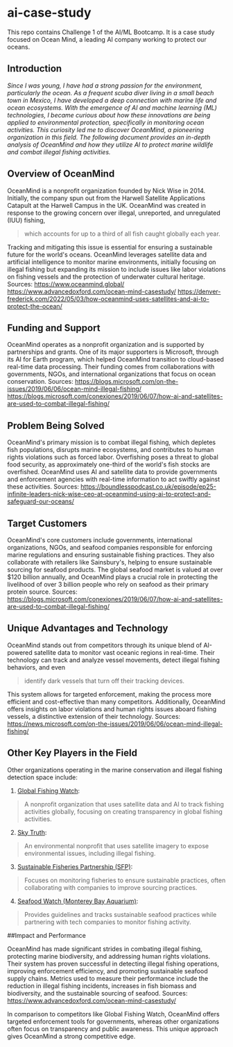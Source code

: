 # ai-case-study
This repo contains Challenge 1 of the AI/ML Bootcamp. It is a case study focused on Ocean Mind, a leading AI company working to protect our oceans.

## Introduction

*Since I was young, I have had a strong passion for the environment, particularly the ocean. As a frequent scuba diver living in a small beach town in Mexico, I have developed a deep connection with marine life and ocean ecosystems. With the emergence of AI and machine learning (ML) technologies, I became curious about how these innovations are being applied to environmental protection, specifically in monitoring ocean activities. This curiosity led me to discover OceanMind, a pioneering organization in this field. The following document provides an in-depth analysis of OceanMind and how they utilize AI to protect marine wildlife and combat illegal fishing activities.*

## Overview of OceanMind

OceanMind is a nonprofit organization founded by Nick Wise in 2014. Initially, the company spun out from the Harwell Satellite Applications Catapult at the Harwell Campus in the UK. OceanMind was created in response to the growing concern over illegal, unreported, and unregulated (IUU) fishing, 
>which accounts for up to a third of all fish caught globally each year.

Tracking and mitigating this issue is essential for ensuring a sustainable future for the world's oceans. OceanMind leverages satellite data and artificial intelligence to monitor marine environments, initially focusing on illegal fishing but expanding its mission to include issues like labor violations on fishing vessels and the protection of underwater cultural heritage.
Sources:
https://www.oceanmind.global/
https://www.advancedoxford.com/ocean-mind-casestudy/
https://denver-frederick.com/2022/05/03/how-oceanmind-uses-satellites-and-ai-to-protect-the-ocean/

## Funding and Support

OceanMind operates as a nonprofit organization and is supported by partnerships and grants. One of its major supporters is Microsoft, through its AI for Earth program, which helped OceanMind transition to cloud-based real-time data processing. Their funding comes from collaborations with governments, NGOs, and international organizations that focus on ocean conservation.
Sources:
https://blogs.microsoft.com/on-the-issues/2019/06/06/ocean-mind-illegal-fishing/
https://blogs.microsoft.com/conexiones/2019/06/07/how-ai-and-satellites-are-used-to-combat-illegal-fishing/

## Problem Being Solved

OceanMind's primary mission is to combat illegal fishing, which depletes fish populations, disrupts marine ecosystems, and contributes to human rights violations such as forced labor. Overfishing poses a threat to global food security, as approximately one-third of the world's fish stocks are overfished. OceanMind uses AI and satellite data to provide governments and enforcement agencies with real-time information to act swiftly against these activities.
Sources:
https://boundlesspodcast.co.uk/episode/ep25-infinite-leaders-nick-wise-ceo-at-oceanmind-using-ai-to-protect-and-safeguard-our-oceans/

## Target Customers

OceanMind's core customers include governments, international organizations, NGOs, and seafood companies responsible for enforcing marine regulations and ensuring sustainable fishing practices. They also collaborate with retailers like Sainsbury's, helping to ensure sustainable sourcing for seafood products. The global seafood market is valued at over $120 billion annually, and OceanMind plays a crucial role in protecting the livelihood of over 3 billion people who rely on seafood as their primary protein source.
Sources:
https://blogs.microsoft.com/conexiones/2019/06/07/how-ai-and-satellites-are-used-to-combat-illegal-fishing/

## Unique Advantages and Technology

OceanMind stands out from competitors through its unique blend of AI-powered satellite data to monitor vast oceanic regions in real-time. Their technology can track and analyze vessel movements, detect illegal fishing behaviors, and even 
>identify dark vessels that turn off their tracking devices. 

This system allows for targeted enforcement, making the process more efficient and cost-effective than many competitors. Additionally, OceanMind offers insights on labor violations and human rights issues aboard fishing vessels, a distinctive extension of their technology.
Sources:
https://news.microsoft.com/on-the-issues/2019/06/06/ocean-mind-illegal-fishing/

## Other Key Players in the Field

Other organizations operating in the marine conservation and illegal fishing detection space include:

1. [Global Fishing Watch](https://globalfishingwatch.org/): 
> A nonprofit organization that uses satellite data and AI to track fishing activities globally, focusing on creating transparency in global fishing activities.
    
2. [Sky Truth](<https://skytruth.org/>): 
> An environmental nonprofit that uses satellite imagery to expose environmental issues, including illegal fishing.
    
3. [Sustainable Fisheries Partnership (SFP)](<https://www.sustainablefish.org/>): 
>Focuses on monitoring fisheries to ensure sustainable practices, often collaborating with companies to improve sourcing practices.
    
 4. [Seafood Watch (Monterey Bay Aquarium)](https://www.seafoodwatch.org/): 
> Provides guidelines and tracks sustainable seafood practices while partnering with tech companies to monitor fishing activity.
    

##Impact and Performance

OceanMind has made significant strides in combating illegal fishing, protecting marine biodiversity, and addressing human rights violations. Their system has proven successful in detecting illegal fishing operations, improving enforcement efficiency, and promoting sustainable seafood supply chains. Metrics used to measure their performance include the reduction in illegal fishing incidents, increases in fish biomass and biodiversity, and the sustainable sourcing of seafood.
Sources:
https://www.advancedoxford.com/ocean-mind-casestudy/

In comparison to competitors like Global Fishing Watch, OceanMind offers targeted enforcement tools for governments, whereas other organizations often focus on transparency and public awareness. This unique approach gives OceanMind a strong competitive edge.